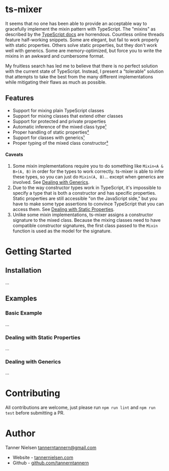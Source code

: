 # ts-mixer
It seems that no one has been able to provide an acceptable way to gracefully implement
the mixin pattern with TypeScript.  The "mixins" as described by the
[TypeScript docs](https://www.typescriptlang.org/docs/handbook/mixins.html) are horrendous.
Countless online threads feature half-working snippets.  Some are elegant, but fail to work
properly with static properties.  Others solve static properties, but they don't work well
with generics.  Some are memory-optimized, but force you to write the mixins in an awkward
and cumbersome format.

My fruitless search has led me to believe that there is no perfect solution with the
current state of TypeScript.  Instead, I present a "tolerable" solution that attempts to
take the best from the many different implementations while mitigating their flaws as much
as possible.

## Features
* Support for mixing plain TypeScript classes
* Support for mixing classes that extend other classes
* Support for protected and private properties
* Automatic inference of the mixed class type[¹](#caveats)
* Proper handling of static properties[²](#caveats)
* Support for classes with generics[¹](#caveats)
* Proper typing of the mixed class constructor[³](#caveats)

#### Caveats
1. Some mixin implementations require you to do something like `Mixin<A & B>(A, B)` in
order for the types to work correctly.  ts-mixer is able to infer these types, so you can
just do `Mixin(A, B)`... except when generics are involved.  See
[Dealing with Generics](#dealing-with-generics).
2. Due to the way constructor types work in TypeScript, it's impossible to specify a type
that is both a constructor and has specific properties.  Static properties are still
accessible "on the JavaScript side," but you have to make some type assertions to convince
TypeScript that you can access them.  See
[Dealing with Static Properties](#dealing-with-static-properties).
3. Unlike some mixin implementations, ts-mixer assigns a constructor signature to the
mixed class.  Because the mixing classes need to have compatible constructor signatures,
the first class passed to the `Mixin` function is used as the model for the signature.

# Getting Started
## Installation
...

## Examples
### Basic Example
...

### Dealing with Static Properties
...

### Dealing with Generics
...

# Contributing
All contributions are welcome, just please run `npm run lint` and `npm run test` before
submitting a PR.

# Author
Tanner Nielsen <tannerntannern@gmail.com>
* Website - [tannernielsen.com](http://tannernielsen.com)
* Github - [github.com/tannerntannern](https://github.com/tannerntannern)